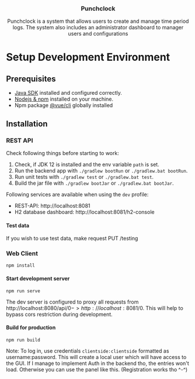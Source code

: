 <br/>
<div>
  <h3 align="center">Punchclock</h3>
  <p align="center">Punchclock is a system that allows users to create and manage time period logs. The system also includes an administrator dashboard to manager users and configurations</p>
</div>
 

# Setup Development Environment

## Prerequisites
 - [Java SDK]() installed and configured correctly.
 - [Nodejs & npm](https://nodejs.org/en/) installed on your machine.
 - Npm package [@vue/cli](https://npmjs.org/package/vue) globally installed


## Installation

### REST API
Check following things before starting to work:
1. Check, if JDK 12 is installed and the env variable `path` is set.
1. Run the backend app with `./gradlew bootRun` or `./gradlew.bat bootRun`.
1. Run unit tests with `./gradlew test` or `./gradlew.bat test`.
1. Build the jar file with `./gradlew bootJar` or `./gradlew.bat bootJar`.

Following services are available when using the `dev` profile:
- REST-API: http://localhost:8081
- H2 database dashboard: http://localhost:8081/h2-console

#### Test data
If you wish to use test data, make request PUT /testing


### Web Client
`npm install`

#### Start development server
`npm run serve`

The dev server is configured to proxy all requests from http://localhost:8080/api/$0 -> http://localhost:8081/$0. This will help to bypass cors restriction during development.

#### Build for production
`npm run build`

Note: To log in, use credentials `clientside:clientside` formatted as username:password. This will create a local user which will have access to the GUI. If I manage to implement Auth in the backend tho, the entries won't load. Otherwise you can use the panel like this. (Registration works tho ^-^)